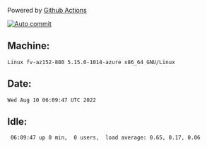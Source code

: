 Powered by [Github Actions](https://github.com/features/actions)

[![Auto commit](https://github.com/hiage/workstation/workflows/Auto%20commit/badge.svg)](https://github.com/hiage/workstation/actions?query=workflow%3A%22Auto+commit%22)

## Machine:
```
Linux fv-az152-880 5.15.0-1014-azure x86_64 GNU/Linux
```
## Date:
```
Wed Aug 10 06:09:47 UTC 2022
```
## Idle:
```
 06:09:47 up 0 min,  0 users,  load average: 0.65, 0.17, 0.06
```
